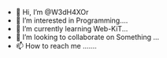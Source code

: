 - 👋 Hi, I’m @W3dH4XOr
- 👀 I’m interested in Programming....
- 🌱 I’m currently learning Web-KiT...
- 💞️ I’m looking to collaborate on Something ...
- 📫 How to reach me .......
